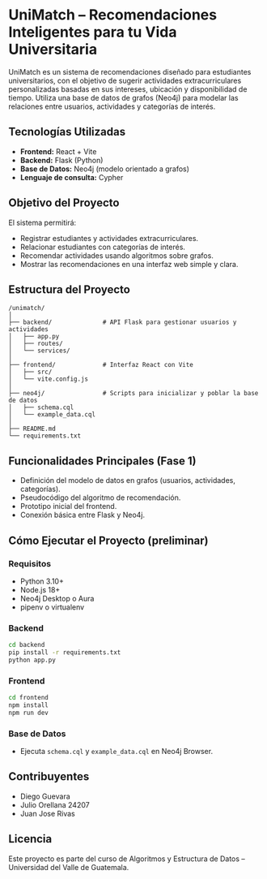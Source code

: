 # UniMatch – Recomendaciones Inteligentes para tu Vida Universitaria

UniMatch es un sistema de recomendaciones diseñado para estudiantes universitarios, con el objetivo de sugerir actividades extracurriculares personalizadas basadas en sus intereses, ubicación y disponibilidad de tiempo. Utiliza una base de datos de grafos (Neo4j) para modelar las relaciones entre usuarios, actividades y categorías de interés.

## Tecnologías Utilizadas

- **Frontend:** React + Vite
- **Backend:** Flask (Python)
- **Base de Datos:** Neo4j (modelo orientado a grafos)
- **Lenguaje de consulta:** Cypher

## Objetivo del Proyecto

El sistema permitirá:
- Registrar estudiantes y actividades extracurriculares.
- Relacionar estudiantes con categorías de interés.
- Recomendar actividades usando algoritmos sobre grafos.
- Mostrar las recomendaciones en una interfaz web simple y clara.

## Estructura del Proyecto

```
/unimatch/
│
├── backend/              # API Flask para gestionar usuarios y actividades
│   ├── app.py
│   ├── routes/
│   └── services/
│
├── frontend/             # Interfaz React con Vite
│   ├── src/
│   └── vite.config.js
│
├── neo4j/                # Scripts para inicializar y poblar la base de datos
│   ├── schema.cql
│   └── example_data.cql
│
├── README.md
└── requirements.txt
```

## Funcionalidades Principales (Fase 1)

- Definición del modelo de datos en grafos (usuarios, actividades, categorías).
- Pseudocódigo del algoritmo de recomendación.
- Prototipo inicial del frontend.
- Conexión básica entre Flask y Neo4j.

## Cómo Ejecutar el Proyecto (preliminar)

### Requisitos
- Python 3.10+
- Node.js 18+
- Neo4j Desktop o Aura
- pipenv o virtualenv

### Backend
```bash
cd backend
pip install -r requirements.txt
python app.py
```

### Frontend
```bash
cd frontend
npm install
npm run dev
```

### Base de Datos
- Ejecuta `schema.cql` y `example_data.cql` en Neo4j Browser.

## Contribuyentes

- Diego Guevara  
- Julio Orellana 24207 
- Juan Jose Rivas

## Licencia

Este proyecto es parte del curso de Algoritmos y Estructura de Datos – Universidad del Valle de Guatemala.